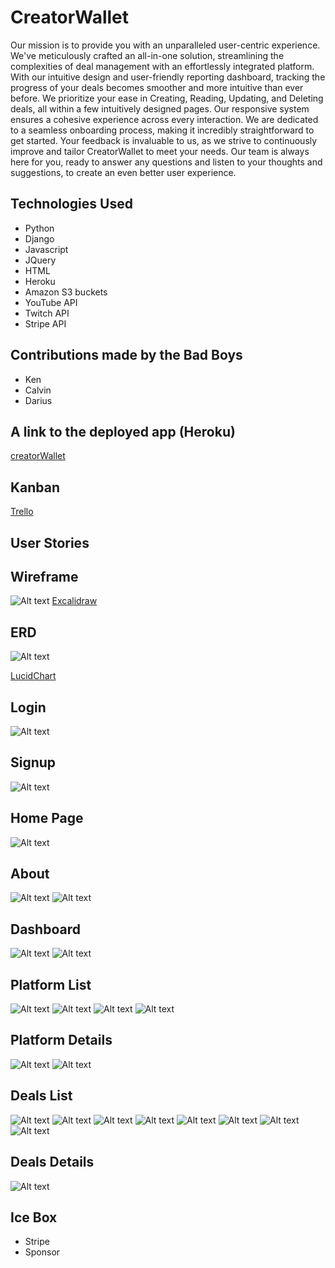 # CreatorWallet

Our mission is to provide you with an unparalleled user-centric experience. We've meticulously crafted an all-in-one solution, streamlining the complexities of deal management with an effortlessly integrated platform. With our intuitive design and user-friendly reporting dashboard, tracking the progress of your deals becomes smoother and more intuitive than ever before. We prioritize your ease in Creating, Reading, Updating, and Deleting deals, all within a few intuitively designed pages. Our responsive system ensures a cohesive experience across every interaction. We are dedicated to a seamless onboarding process, making it incredibly straightforward to get started. Your feedback is invaluable to us, as we strive to continuously improve and tailor CreatorWallet to meet your needs. Our team is always here for you, ready to answer any questions and listen to your thoughts and suggestions, to create an even better user experience.

## Technologies Used

- Python
- Django
- Javascript
- JQuery
- HTML
- Heroku
- Amazon S3 buckets
- YouTube API
- Twitch API
- Stripe API

## Contributions made by the Bad Boys

- Ken
- Calvin
- Darius

## A link to the deployed app (Heroku)

[creatorWallet](https://creatorwallet-069546a7dcb0.herokuapp.com/)

## Kanban

[Trello](https://trello.com/b/5sCQ8tOn/streamit)

## User Stories

## Wireframe

![Alt text](creatorwallet/main_app/static/images/readme/wireframe.png "Wireframe")
[Excalidraw](https://excalidraw.com/#room=037be86d321bd61a3bc0,7__Z1PlQAYtkcCc4iPwpYA)

## ERD

![Alt text](creatorwallet/main_app/static/images/readme/ERD.png "LucidChart")

[LucidChart](https://lucid.app/lucidchart/0492882b-134a-41aa-9fd4-b6cb3a341f81/edit?beaconFlowId=E9A765415FA55084&invitationId=inv_64ea69c3-542a-4c32-b87f-0991050b43e5&page=0_0#)

## Login
![Alt text](creatorwallet/main_app/static/images/readme/login.png "Login")

## Signup
![Alt text](creatorwallet/main_app/static/images/readme/signup.png "Signup")

## Home Page
![Alt text](creatorwallet/main_app/static/images/readme/home.png "Home")

## About
![Alt text](creatorwallet/main_app/static/images/readme/about1.png "About")
![Alt text](creatorwallet/main_app/static/images/readme/about2.png "About")

## Dashboard
![Alt text](creatorwallet/main_app/static/images/readme/dashboard1.png "Dashboard")
![Alt text](creatorwallet/main_app/static/images/readme/dashboard2.png "Dashboard")

## Platform List
![Alt text](creatorwallet/main_app/static/images/readme/platforms-index.png "Platform Index")
![Alt text](creatorwallet/main_app/static/images/readme/platforms-index-add-modal.png "Platform Index Add Modal")
![Alt text](creatorwallet/main_app/static/images/readme/platforms-index-edit-modal.png "Platform Index Edit Modal")
![Alt text](creatorwallet/main_app/static/images/readme/platforms-index-delete-modal.png "Platform Index Detele Modal")

## Platform Details
![Alt text](creatorwallet/main_app/static/images/readme/platforms-details-youtube.png "Platform Details Youtube")
![Alt text](creatorwallet/main_app/static/images/readme/platforms-details-twitch.png "Platform Details Twitch")

## Deals List
![Alt text](creatorwallet/main_app/static/images/readme/deals-index.png "Deal Index")
![Alt text](creatorwallet/main_app/static/images/readme/deals-index-show-activity-toggle.png "Deal Index Show Activity Toggle")
![Alt text](creatorwallet/main_app/static/images/readme/deals-index-show-activity-expanded.png "Deal Index Show Activity Expanded")
![Alt text](creatorwallet/main_app/static/images/readme/deals-index-show-unpaid-toggle.png "Deal Index Show Unpaid Toggle")
![Alt text](creatorwallet/main_app/static/images/readme/deals-index-show-inprogress-toggle.png "Deal Index Show In Progress Toggle")
![Alt text](creatorwallet/main_app/static/images/readme/deals-index-add-modal.png "Deal Index Add Modal")
![Alt text](creatorwallet/main_app/static/images/readme/deals-index-edit-modal.png "Deal Index Edit Modal")
![Alt text](creatorwallet/main_app/static/images/readme/deals-index-delete-modal.png "Deal Index Delete Modal")

## Deals Details
![Alt text](creatorwallet/main_app/static/images/readme/deals-details.png "Deals Details")






## Ice Box

- Stripe
- Sponsor
